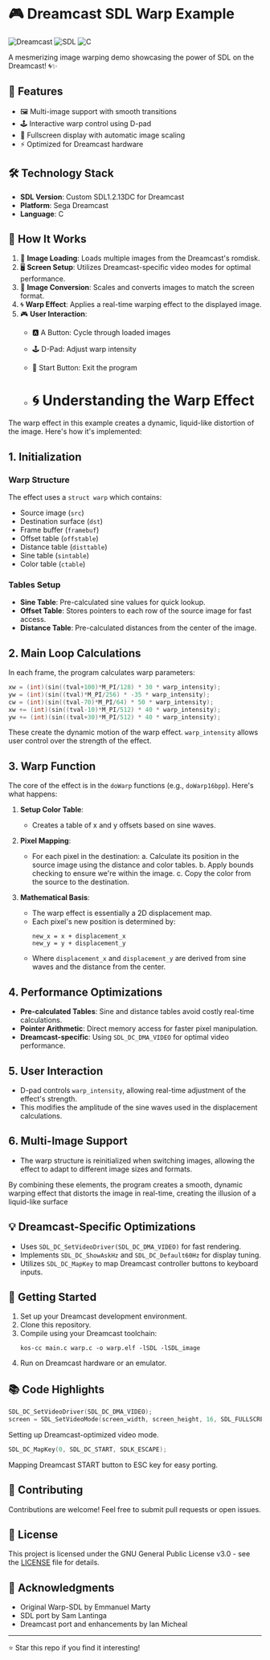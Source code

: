 
# 🎮 Dreamcast SDL Warp Example

![Dreamcast](https://img.shields.io/badge/Dreamcast-20B2AA?style=for-the-badge&logo=sega&logoColor=white)
![SDL](https://img.shields.io/badge/SDL-1.2.13DC-blue?style=for-the-badge&logo=sdl&logoColor=white)
![C](https://img.shields.io/badge/C-00599C?style=for-the-badge&logo=c&logoColor=white)

A mesmerizing image warping demo showcasing the power of SDL on the Dreamcast! 🌀✨

## 🚀 Features

- 🖼️ Multi-image support with smooth transitions
- 🕹️ Interactive warp control using D-pad
- 🔄 Fullscreen display with automatic image scaling
- ⚡ Optimized for Dreamcast hardware

## 🛠️ Technology Stack

- **SDL Version**: Custom SDL1.2.13DC for Dreamcast
- **Platform**: Sega Dreamcast
- **Language**: C

## 🧠 How It Works

1. 🎨 **Image Loading**: Loads multiple images from the Dreamcast's romdisk.
2. 🖥️ **Screen Setup**: Utilizes Dreamcast-specific video modes for optimal performance.
3. 🔄 **Image Conversion**: Scales and converts images to match the screen format.
4. 🌀 **Warp Effect**: Applies a real-time warping effect to the displayed image.
5. 🎮 **User Interaction**: 
   - 🅰️ A Button: Cycle through loaded images
   - 🕹️ D-Pad: Adjust warp intensity
   - 🏁 Start Button: Exit the program
  
   - # 🌀 Understanding the Warp Effect

The warp effect in this example creates a dynamic, liquid-like distortion of the image. Here's how it's implemented:

## 1. Initialization

### Warp Structure
The effect uses a `struct warp` which contains:
- Source image (`src`)
- Destination surface (`dst`)
- Frame buffer (`framebuf`)
- Offset table (`offstable`)
- Distance table (`disttable`)
- Sine table (`sintable`)
- Color table (`ctable`)

### Tables Setup
- **Sine Table**: Pre-calculated sine values for quick lookup.
- **Offset Table**: Stores pointers to each row of the source image for fast access.
- **Distance Table**: Pre-calculated distances from the center of the image.

## 2. Main Loop Calculations

In each frame, the program calculates warp parameters:

```c
xw = (int)(sin((tval+100)*M_PI/128) * 30 * warp_intensity);
yw = (int)(sin((tval)*M_PI/256) * -35 * warp_intensity);
cw = (int)(sin((tval-70)*M_PI/64) * 50 * warp_intensity);
xw += (int)(sin((tval-10)*M_PI/512) * 40 * warp_intensity);
yw += (int)(sin((tval+30)*M_PI/512) * 40 * warp_intensity);
```

These create the dynamic motion of the warp effect. `warp_intensity` allows user control over the strength of the effect.

## 3. Warp Function

The core of the effect is in the `doWarp` functions (e.g., `doWarp16bpp`). Here's what happens:

1. **Setup Color Table**: 
   - Creates a table of x and y offsets based on sine waves.

2. **Pixel Mapping**:
   - For each pixel in the destination:
     a. Calculate its position in the source image using the distance and color tables.
     b. Apply bounds checking to ensure we're within the image.
     c. Copy the color from the source to the destination.

3. **Mathematical Basis**:
   - The warp effect is essentially a 2D displacement map.
   - Each pixel's new position is determined by:
     ```
     new_x = x + displacement_x
     new_y = y + displacement_y
     ```
   - Where `displacement_x` and `displacement_y` are derived from sine waves and the distance from the center.

## 4. Performance Optimizations

- **Pre-calculated Tables**: Sine and distance tables avoid costly real-time calculations.
- **Pointer Arithmetic**: Direct memory access for faster pixel manipulation.
- **Dreamcast-specific**: Using `SDL_DC_DMA_VIDEO` for optimal video performance.

## 5. User Interaction

- D-pad controls `warp_intensity`, allowing real-time adjustment of the effect's strength.
- This modifies the amplitude of the sine waves used in the displacement calculations.

## 6. Multi-Image Support

- The warp structure is reinitialized when switching images, allowing the effect to adapt to different image sizes and formats.

By combining these elements, the program creates a smooth, dynamic warping effect that distorts the image in real-time, creating the illusion of a liquid-like surface

## 💡 Dreamcast-Specific Optimizations

- Uses `SDL_DC_SetVideoDriver(SDL_DC_DMA_VIDEO)` for fast rendering.
- Implements `SDL_DC_ShowAskHz` and `SDL_DC_Default60Hz` for display tuning.
- Utilizes `SDL_DC_MapKey` to map Dreamcast controller buttons to keyboard inputs.

## 🚀 Getting Started

1. Set up your Dreamcast development environment.
2. Clone this repository.
3. Compile using your Dreamcast toolchain:
   ```
   kos-cc main.c warp.c -o warp.elf -lSDL -lSDL_image
   ```
4. Run on Dreamcast hardware or an emulator.

## 📚 Code Highlights

```c
SDL_DC_SetVideoDriver(SDL_DC_DMA_VIDEO);
screen = SDL_SetVideoMode(screen_width, screen_height, 16, SDL_FULLSCREEN | SDL_HWSURFACE | SDL_DOUBLEBUF);
```
Setting up Dreamcast-optimized video mode.

```c
SDL_DC_MapKey(0, SDL_DC_START, SDLK_ESCAPE);
```
Mapping Dreamcast START button to ESC key for easy porting.

## 🤝 Contributing

Contributions are welcome! Feel free to submit pull requests or open issues.

## 📄 License

This project is licensed under the GNU General Public License v3.0 - see the [LICENSE](LICENSE) file for details.

## 🙏 Acknowledgments

- Original Warp-SDL by Emmanuel Marty
- SDL port by Sam Lantinga
- Dreamcast port and enhancements by Ian Micheal

---

⭐ Star this repo if you find it interesting!
